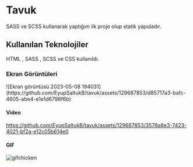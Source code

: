 <h1>Tavuk</h1>

SASS ve SCSS kullanarak yaptığım ilk proje olup statik yapıdadır.

<h2> Kullanılan Teknolojiler</h2>

HTML , SASS , SCSS ve CSS kullanıldı.


<h3>Ekran Görüntüleri</h3>
![Ekran görüntüsü 2023-05-08 194031](https://github.com/EyupSaltukB/tavuk/assets/129687853/d85717a3-bafc-4605-abe4-e1e1d6798f6b)


<h4> Video </h4>

https://github.com/EyupSaltukB/tavuk/assets/129687853/3578a8e3-7423-4021-bf2a-e12c05b614e0


<h4> GIF </h4>


![gifchicken](https://github.com/EyupSaltukB/tavuk/assets/129687853/e6e04b64-fb5f-44a0-a2b0-f0642417ae68)
